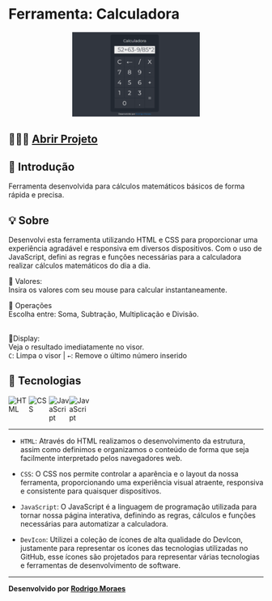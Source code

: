# Ferramenta: Calculadora

<div align="center">
<img src="./assets/calculator.png" alt="Imagem 1" width="50%">
</div>

## 👨🏻‍💻 [Abrir Projeto](https://tool-calculator.vercel.app/)

## 📝 Introdução

Ferramenta desenvolvida para cálculos matemáticos básicos de forma rápida e precisa.

## 💡 Sobre

Desenvolvi esta ferramenta utilizando HTML e CSS para proporcionar uma experiência agradável e responsiva em diversos dispositivos. Com o uso de JavaScript, defini as regras e funções necessárias para a calculadora realizar cálculos matemáticos do dia a dia.

📩 Valores:<br>
Insira os valores com seu mouse para calcular instantaneamente.<br>

💸 Operações<br>
Escolha entre: Soma, Subtração, Multiplicação e Divisão.<br><br>

📜Display:<br>
Veja o resultado imediatamente no visor.<br>
`C`: Limpa o visor | `←`: Remove o último número inserido

## 🤖 Tecnologias

<div style="display: flex">
  <img alt="HTML" width="40" src="https://cdn.jsdelivr.net/gh/devicons/devicon@latest/icons/html5/html5-plain-wordmark.svg" />
  <img alt="CSS" width="40" src="https://cdn.jsdelivr.net/gh/devicons/devicon@latest/icons/css3/css3-plain-wordmark.svg" />
  <img alt="JavaScript" width="40" src="https://cdn.jsdelivr.net/gh/devicons/devicon@latest/icons/javascript/javascript-plain.svg" />
  <img alt="JavaScript" width="40" src="https://cdn.jsdelivr.net/gh/devicons/devicon@latest/icons/devicon/devicon-plain-wordmark.svg" />
</div>

---

- `HTML`: Através do HTML realizamos o desenvolvimento da estrutura, assim como definimos e organizamos o conteúdo de forma que seja facilmente interpretado pelos navegadores web.

- `CSS`: O CSS nos permite controlar a aparência e o layout da nossa ferramenta, proporcionando uma experiência visual atraente, responsiva e consistente para quaisquer dispositivos.

- `JavaScript`: O JavaScript é a linguagem de programação utilizada para tornar nossa página interativa, definindo as regras, cálculos e funções necessárias para automatizar a calculadora.

- `DevIcon`: Utilizei a coleção de ícones de alta qualidade do DevIcon, justamente para representar os ícones das tecnologias utilizadas no GitHub, esse ícones são projetados para representar várias tecnologias e ferramentas de desenvolvimento de software.

---

**Desenvolvido por [Rodrigo Moraes](https://github.com/rodrigomoraesdev)**
